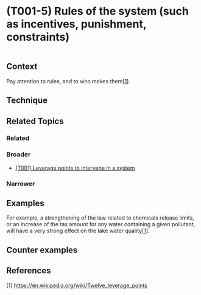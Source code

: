 # (T001-5) Rules of the system (such as incentives, punishment, constraints)

<image>

## Context

Pay attention to rules, and to who makes them[[1](#1)].

## Technique


## Related Topics

### Related

### Broader

* [(T001) Leverage points to intervene in a system](../(T001)%20Leverage%20points%20to%20intervene%20in%20a%20system/README.md)

### Narrower


## Examples

For example, a strengthening of the law related to chemicals release limits, or an increase of the tax amount for any water containing a given pollutant, will have a very strong effect on the lake water quality[[1](#1)].

## Counter examples

<links to counter-examples>

## References

<a name="1">[1]</a> https://en.wikipedia.org/wiki/Twelve_leverage_points